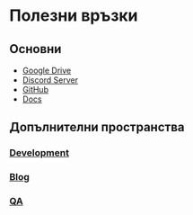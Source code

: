 # Полезни връзки

## Основни

* [Google Drive](https://drive.google.com/drive/u/1/folders/1ROUU7ZKWP64mksDVQXpd6rYOmyUJK0b5)
* [Discord Server](https://discord.com/invite/nZAeCb9YzP)
* [GitHub](https://github.com/podkrepi-bg)
* [Docs](https://docs.podkrepi.bg/)

## Допълнителни пространства

### [Development](https://docs.podkrepi.bg/development/)

### [Blog](https://docs.podkrepi.bg/blog/)

### [QA](https://docs.podkrepi.bg/qa)

